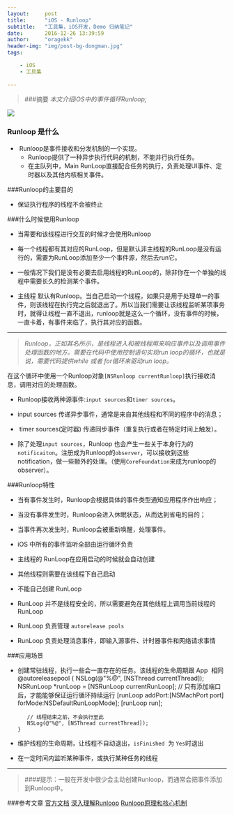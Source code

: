 ```yaml
---
layout:     post
title:      "iOS - Runloop"
subtitle:   "工具集，iOS开发，Demo 归纳笔记"
date:       2016-12-26 13:39:59
author:     "oragekk"
header-img: "img/post-bg-dongman.jpg"
tags:

    - iOS
    - 工具集    
     
---
```

> ###摘要
  *本文介绍iOS中的事件循环Runloop;*

![](https://zero-space.s3.amazonaws.com/photos/160b464b-e6e1-4942-8856-01ae98f8c088x840.jpg)

### Runloop 是什么
-  Runloop是事件接收和分发机制的一个实现。
  - Runloop提供了一种异步执行代码的机制，不能并行执行任务。
  - 在主队列中，Main RunLoop直接配合任务的执行，负责处理UI事件、定时器以及其他内核相关事件。

###Runloop的主要目的
 - 保证执行程序的线程不会被终止

###什么时候使用Runloop
 - 当需要和该线程进行交互的时候才会使用Runloop

 - 每一个线程都有其对应的RunLoop，但是默认非主线程的RunLoop是没有运行的，需要为RunLoop添加至少一个事件源，然后去run它。

- 一般情况下我们是没有必要去启用线程的RunLoop的，除非你在一个单独的线程中需要长久的检测某个事件。

- 主线程 默认有Runloop。当自己启动一个线程，如果只是用于处理单一的事件，则该线程在执行完之后就退出了。所以当我们需要让该线程监听某项事务时，就得让线程一直不退出，runloop就是这么一个循环，没有事件的时候，一直卡着，有事件来临了，执行其对应的函数。
---------------
> *Runloop，正如其名所示，是线程进入和被线程用来响应事件以及调用事件处理函数的地方。需要在代码中使用控制语句实现run loop的循环，也就是说，需要代码提供while 或者 for循环来驱动run loop。*

在这个循环中使用一个Runloop对象``[NSRunloop currentRunloop]``执行接收消息，调用对应的处理函数。
- Runloop接收两种源事件:``input sources``和``timer sources``。

- input sources 传递异步事件，通常是来自其他线程和不同的程序中的消息；

-  timer sources(定时器) 传递同步事件（重复执行或者在特定时间上触发）。

- 除了处理``input sources``，Runloop 也会产生一些关于本身行为的``notificaiton``。注册成为Runloop的``observer``，可以接收到这些notification，做一些额外的处理。（使用``CoreFoundation``来成为runloop的observer）。

###Runloop特性

- 当有事件发生时，Runloop会根据具体的事件类型通知应用程序作出响应；

- 当没有事件发生时，Runloop会进入休眠状态，从而达到省电的目的；

- 当事件再次发生时，Runloop会被重新唤醒，处理事件。

- iOS 中所有的事件监听全部由运行循环负责
- 主线程的 RunLoop在应用启动的时候就会自动创建
- 其他线程则需要在该线程下自己启动
- 不能自己创建 RunLoop
- RunLoop 并不是线程安全的，所以需要避免在其他线程上调用当前线程的 RunLoop
- RunLoop 负责管理 ``autorelease pools``
- RunLoop 负责处理消息事件，即输入源事件、计时器事件和网络请求事情

###应用场景
- 创建常驻线程，执行一些会一直存在的任务。该线程的生命周期跟 App
 相同
      @autoreleasepool { 
         NSLog(@"%@", [NSThread currentThread]); 
         NSRunLoop *runLoop = [NSRunLoop currentRunLoop]; 
         // 只有添加端口后，才能能够保证运行循环持续运行 
         [runLoop addPort:[NSMachPort port] forMode:NSDefaultRunLoopMode]; 
         [runLoop run]; 

         // 线程结束之前，不会执行至此 
         NSLog(@"%@", [NSThread currentThread]);
      }

- 维护线程的生命周期，让线程不自动退出，``isFinished``
 为 ``Yes``时退出
- 在一定时间内监听某种事件，或执行某种任务的线程
------------------
> ####提示：一般在开发中很少会主动创建Runloop，而通常会把事件添加到Runloop中。

###参考文章
[官方文档](https://developer.apple.com/library/mac/documentation/Cocoa/Conceptual/Multithreading/RunLoopManagement/RunLoopManagement.html#//apple_ref/doc/uid/10000057i-CH16-SW23) 
[深入理解Runloop](http://blog.ibireme.com/2015/05/18/runloop/)
[Runloop原理和核心机制](http://www.cnblogs.com/zy1987/p/4582466.html)
